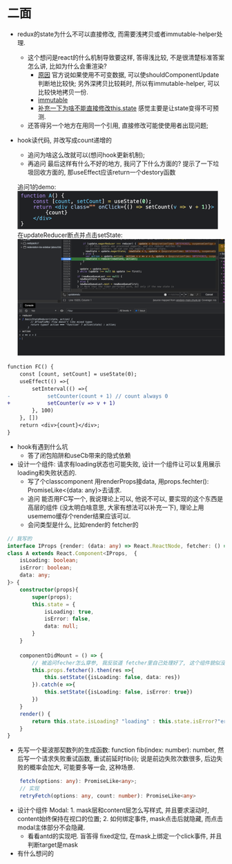 # 二面
- redux的state为什么不可以直接修改, 而需要浅拷贝或者immutable-helper处理.
    - 这个想问是react的什么机制导致要这样, 答得浅比较, 不是很清楚标准答案怎么讲, 比如为什么会重渲染? 
        - [原因](https://zh-hans.reactjs.org/docs/update.html) 官方说如果使用不可变数据, 可以使shouldComponentUpdate判断地比较快; 另外深拷贝比较耗时, 所以有immutable-helper, 可以比较快地拷贝一份.
        - [immutable](https://daveceddia.com/react-redux-immutability-guide/)
        - [补充一下为啥不能直接修改this.state](https://daveceddia.com/why-not-modify-react-state-directly/) 感觉主要是让state变得不可预测.
    - 还答得另一个地方在用同一个引用, 直接修改可能使使用者出现问题;
- hook读代码, 并改写成count递增的
    - 追问为啥这么改就可以(想问hook更新机制);
    - 再追问 最后这样有什么不好的地方, 我问了下什么方面的? 提示了一下垃圾回收方面的,  那useEffect应该return一个destory函数
    
    追问1的demo: <br/> ![FC](./FC.jpg) <br/>
    在updateReducer断点并点击setState: <br/>![遍历update并计算最新值](./renderWithHooks-updateReducer.jpg)
```diff
function FC() {
    const [count, setCount] = useState(0);
    useEffect(() =>{
        setInterval(() =>{
-            setCounter(count + 1) // count always 0
+            setCounter(v => v + 1)
        }, 100)
    }, [])
    return <div>{count}</div>;
}
```
- hook有遇到什么坑
    - 答了闭包陷阱和useCb带来的隐式依赖
- 设计一个组件: 请求有loading状态也可能失败, 设计一个组件让可以复用展示loading和失败状态的.
    - 写了个classcomponent 用renderProps接data, 用props.fechter(): PromiseLike<{data: any}>去请求.
    - 追问 能否用FC写一个, 我说理论上可以, 他说不可以, 要实现的这个东西是高层的组件 (没太明白啥意思, 大家有想法可以补充一下), 理论上用usememo缓存个render结果应该可以.
    - 会问类型是什么, 比如render的 fetcher的
```ts
// 我写的
interface IProps {render: (data: any) => React.ReactNode, fetcher: () => Promise<any>}}
class A extends React.Component<IProps,  {
    isLoading: boolean;
    isError: boolean;
    data: any;
}> {
    constructor(props){
        super(props);
        this.state = {
            isLoading: true,
            isError: false,
            data: null;
        }
    }

    componentDidMount = () => {
        // 被追问fecher怎么穿参, 我反驳道 fetcher里自己处理好了, 这个组件貌似没有需要传给它的东西
        this.props.fetcher().then(res =>{
            this.setState({isLoading: false, data: res})
        }).catch(e =>{
            this.setState({isLoading: false, isError: true})
        })
    }
    render() {
        return this.state.isLoading? "loading" : this.state.isError?"error":this.props.render(this.state.data)
    }
}

```
- 先写一个斐波那契数列的生成函数: function fib(index: number): number, 然后写一个请求失败重试函数, 重试前延时fib(i); 说是前边失败次数很多, 后边失败的概率会加大, 可能要多等一会, 这种场景.
```ts
    fetch(options: any): PromiseLike<any>;
    // 实现
    retryFetch(options: any, count: number): PromiseLike<any>

```
- 设计个组件 Modal: 1. mask层和content层怎么写样式, 并且要求滚动时, content始终保持在视口的位置; 2. 如何绑定事件, mask点击后就隐藏, 而点击modal主体部分不会隐藏.
    - 看看antd的实现吧. 盲答得 fixed定位, 在mask上绑定一个click事件, 并且判断target是mask
- 有什么想问的
